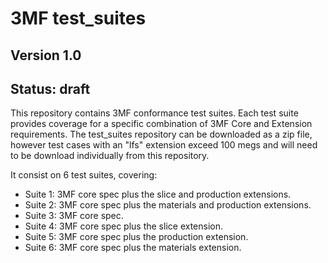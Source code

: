 # 3MF test_suites
## Version 1.0
## Status: draft
This repository contains 3MF conformance test suites. Each test suite provides coverage for a specific combination of 3MF Core and Extension requirements. The test_suites repository can be downloaded as a zip file, however test cases with an "lfs" extension exceed 100 megs and will need to be download individually from this repository.

It consist on 6 test suites, covering:
* Suite 1: 3MF core spec plus the slice and production extensions.
* Suite 2: 3MF core spec plus the materials and production extensions.
* Suite 3: 3MF core spec.
* Suite 4: 3MF core spec plus the slice extension.
* Suite 5: 3MF core spec plus the production extension.
* Suite 6: 3MF core spec plus the materials extension.
